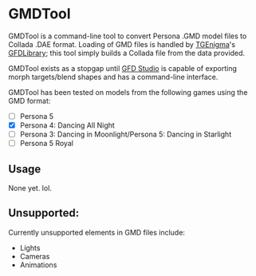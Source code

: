 # GMDTool

GMDTool is a command-line tool to convert Persona .GMD model files to Collada .DAE format. Loading of GMD files is handled by [TGEnigma](https://github.com/TGEnigma)'s [GFDLibrary](https://github.com/TGEnigma/GFD-Studio/tree/master/GFDLibrary); this tool simply builds a Collada file from the data provided.

GMDTool exists as a stopgap until [GFD Studio](https://github.com/TGEnigma/GFD-Studio) is capable of exporting morph targets/blend shapes and has a command-line interface.

GMDTool has been tested on models from the following games using the GMD format:

- [ ] Persona 5
- [x] Persona 4: Dancing All Night
- [ ] Persona 3: Dancing in Moonlight/Persona 5: Dancing in Starlight
- [ ] Persona 5 Royal

## Usage

None yet. lol.

## Unsupported:

Currently unsupported elements in GMD files include:

 - Lights
 - Cameras
 - Animations